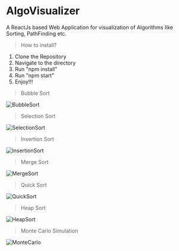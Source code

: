 # AlgoVisualizer
A ReactJs based Web Application for visualization of Algorithms like Sorting, PathFinding etc.

> How to install?
  1. Clone the Repository
  2. Navigate to the directory
  3. Run "npm install"
  4. Run "npm start"
  5. Enjoy!!!

> Bubble Sort

![BubbleSort](https://user-images.githubusercontent.com/48611968/77229802-e432ab80-6bb5-11ea-97c7-d3ef7716a5bf.gif)

> Selection Sort

![SelectionSort](https://user-images.githubusercontent.com/48611968/77229813-fc0a2f80-6bb5-11ea-87ce-5311407dcc8b.gif)

> Insertion Sort

![InsertionSort](https://user-images.githubusercontent.com/48611968/77233971-1ac9ef80-6bd1-11ea-92af-0f1a4805372f.gif)

> Merge Sort

![MergeSort](https://user-images.githubusercontent.com/48611968/77229835-1ba15800-6bb6-11ea-8e85-05292bb51db0.gif)

> Quick Sort

![QuickSort](https://user-images.githubusercontent.com/48611968/77234479-b6a92a80-6bd4-11ea-8194-85aeac2d5753.gif)

> Heap Sort

![HeapSort](https://user-images.githubusercontent.com/48611968/77229829-0debd280-6bb6-11ea-8d04-ab796fcd0b18.gif)

> Monte Carlo Simulation

![MonteCarlo](https://user-images.githubusercontent.com/48611968/77230585-47730c80-6bbb-11ea-94b8-1dc464ee7644.gif)
